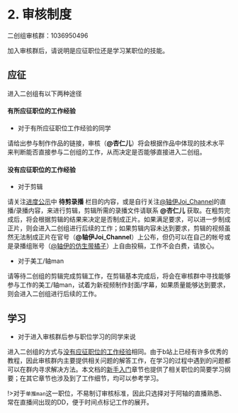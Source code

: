 # 2. 审核制度

二创组审核群：1036950496

加入审核群后，请说明是应征职位还是学习某职位的技能。

## 应征

进入二创组有以下两种途径

#### 有所应征职位的工作经验

- 对于有所应征职位工作经验的同学

请给出参与制作作品的链接，审核（**@杏仁儿**）将会根据作品中体现的技术水平来判断能否直接参与二创组的工作，从而决定是否能够直接进入二创组。

#### 没有应征职位的工作经验

- 对于剪辑

请关注[进度公示](https://flow.joi-club.cn/)中 **待剪录播** 栏目的内容，或是自行关注[@轴伊Joi_Channel](https://live.bilibili.com/21484828)的直播/录播内容，来进行剪辑，剪辑所需的录播文件请联系 **@杏仁儿** 获取。在粗剪完成后，将会根据剪辑的结果来决定是否制成正片。如果满足要求，可以进一步制成正片，则会进入二创组进行后续的工作；如果剪辑内容未达到要求，剪辑的视频虽然无法制成正片在官号（**@轴伊Joi_Channel**）上公布，但仍可以在自己的帐号或是录播组账号（[@轴伊的仿生带橘子](https://space.bilibili.com/544832401/)）上自由投稿，工作不会白费，请放心。

- 对于美工/轴man

请等待二创组的剪辑完成剪辑工作，在剪辑基本完成后，将会在审核群中寻找能够参与工作的美工/轴man，试着为新视频制作封面/字幕，如果质量能够达到要求，则会进入二创组进行后续的工作。

## 学习

- 对于进入审核群后参与职位学习的同学来说

进入二创组的方式与[没有应征职位的工作经验](#没有应征职位的工作经验)相同。由于b站上已经有许多优秀的教程，因此审核群内主要提供相关问题的解答工作，在学习的过程中遇到的问题都可以在群内寻求解决方法。本文档的[新手入门](/learn)章节也提供了相关职位的简要学习纲要；在其它章节也涉及到了工作细节，均可以参考学习。

!>对于`单推man`这一职位，不易制订审核标准，因此只选择对于阿轴的直播熟悉、常在直播间出现的DD，便于时间点标记工作的展开。